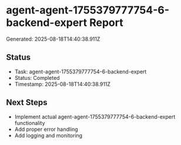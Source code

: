# agent-agent-1755379777754-6-backend-expert Report

Generated: 2025-08-18T14:40:38.911Z

## Status
- Task: agent-agent-1755379777754-6-backend-expert
- Status: Completed
- Timestamp: 2025-08-18T14:40:38.911Z

## Next Steps
- Implement actual agent-agent-1755379777754-6-backend-expert functionality
- Add proper error handling
- Add logging and monitoring
